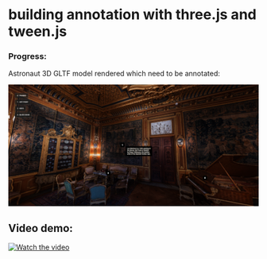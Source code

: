 # building annotation with three.js and tween.js

### Progress:

Astronaut 3D GLTF model rendered which need to be annotated: 

![Screenshot](screenshots/roman.png)

## Video demo:

[![Watch the video](https://img.youtube.com/vi/twamMzWmlDs/default.jpg)](https://youtu.be/twamMzWmlDs)
